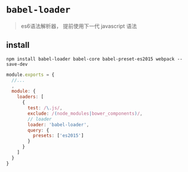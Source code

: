# `babel-loader`

> es6语法解析器， 提前使用下一代 javascript 语法

## install

```
npm install babel-loader babel-core babel-preset-es2015 webpack --save-dev
```

```javascript
module.exports = {
  //...
  ,
  module: {
    loaders: [
      {
        test: /\.js/,
        exclude: /(node_modules|bower_components)/,
        // loader
        loader: 'babel-loader',
        query: {
          presets: ['es2015']
        }
      }
    ]
  }
}
```
